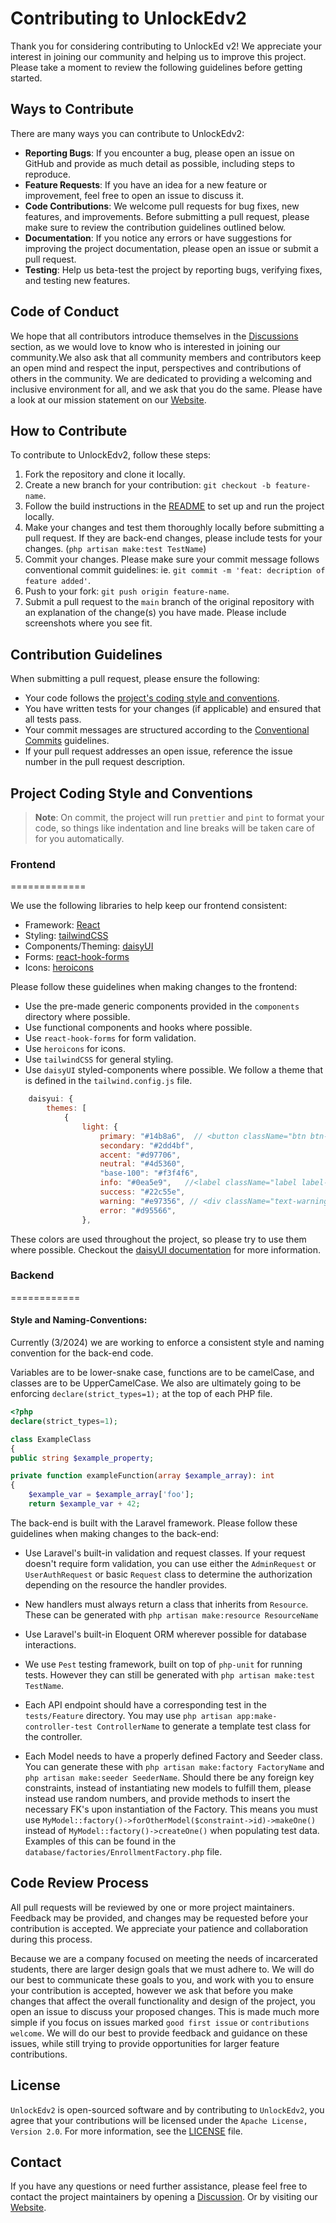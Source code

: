 # Contributing to UnlockEdv2

Thank you for considering contributing to UnlockEd v2! We appreciate your interest in joining our community and helping us to improve this project. Please take a moment to review the following guidelines before getting started.

## Ways to Contribute

There are many ways you can contribute to UnlockEdv2:

-   **Reporting Bugs**: If you encounter a bug, please open an issue on GitHub and provide as much detail as possible, including steps to reproduce.
-   **Feature Requests**: If you have an idea for a new feature or improvement, feel free to open an issue to discuss it.
-   **Code Contributions**: We welcome pull requests for bug fixes, new features, and improvements. Before submitting a pull request, please make sure to review the contribution guidelines outlined below.
-   **Documentation**: If you notice any errors or have suggestions for improving the project documentation, please open an issue or submit a pull request.
-   **Testing**: Help us beta-test the project by reporting bugs, verifying fixes, and testing new features.

## Code of Conduct

We hope that all contributors introduce themselves in the [Discussions](https://github.com/UnlockedLabs/UnlockEdv2/discussions) section, as we would love to know who is interested in joining our community.We also ask that all community members and contributors keep an open mind and respect the input, perspectives and contributions of others in the community. We are dedicated to providing a welcoming and inclusive environment for all, and we ask that you do the same. Please have a look at our mission statement on our [Website](https://www.unlockedlabs.org/mission).

## How to Contribute

To contribute to UnlockEdv2, follow these steps:

1. Fork the repository and clone it locally.
2. Create a new branch for your contribution: `git checkout -b feature-name`.
3. Follow the build instructions in the [README](./README.md) to set up and run the project locally.
4. Make your changes and test them thoroughly locally before submitting a pull request. If they are back-end changes, please include tests for your changes. (`php artisan make:test TestName`)
5. Commit your changes. Please make sure your commit message follows conventional commit guidelines: ie. `git commit -m 'feat: decription of feature added'`.
6. Push to your fork: `git push origin feature-name`.
7. Submit a pull request to the `main` branch of the original repository with an explanation of the change(s) you have made. Please include screenshots where you see fit.

## Contribution Guidelines

When submitting a pull request, please ensure the following:

-   Your code follows the [project's coding style and conventions](#project-coding-style-and-conventions).
-   You have written tests for your changes (if applicable) and ensured that all tests pass.
-   Your commit messages are structured according to the [Conventional Commits](https://www.conventionalcommits.org/en/v1.0.0/) guidelines.
-   If your pull request addresses an open issue, reference the issue number in the pull request description.

## Project Coding Style and Conventions

> **Note**: On commit, the project will run `prettier` and `pint` to format your code, so things like indentation and line breaks will be taken care of for you automatically.

### Frontend

=============

We use the following libraries to help keep our frontend consistent:

-   Framework: [React](https://react.dev/blog/2023/03/16/introducing-react-dev)
-   Styling: [tailwindCSS](https://tailwindcss.com/)
-   Components/Theming: [daisyUI](https://daisyui.com/)
-   Forms: [react-hook-forms](https://react-hook-form.com/)
-   Icons: [heroicons](https://heroicons.com/)

Please follow these guidelines when making changes to the frontend:

-   Use the pre-made generic components provided in the `components` directory where possible.
-   Use functional components and hooks where possible.
-   Use `react-hook-forms` for form validation.
-   Use `heroicons` for icons.
-   Use `tailwindCSS` for general styling.
-   Use `daisyUI` styled-components where possible. We follow a theme that is defined in the `tailwind.config.js` file.

```js
    daisyui: {
        themes: [
            {
                light: {
                    primary: "#14b8a6",  // <button className="btn btn-primary">
                    secondary: "#2dd4bf",
                    accent: "#d97706",
                    neutral: "#4d5360",
                    "base-100": "#f3f4f6",
                    info: "#0ea5e9",   //<label className="label label-info">
                    success: "#22c55e",
                    warning: "#e97356", // <div className="text-warning text-lg">
                    error: "#d95566",
                },
```

These colors are used throughout the project, so please try to use them where possible.
Checkout the [daisyUI documentation](https://daisyui.com/docs) for more information.

### Backend

============

#### Style and Naming-Conventions:

Currently (3/2024) we are working to enforce a consistent style and naming convention for the back-end code.

Variables are to be lower-snake case, functions are to be camelCase, and classes are to be UpperCamelCase.
We also are ultimately going to be enforcing `declare(strict_types=1);` at the top of each PHP file.

```php
<?php
declare(strict_types=1);

class ExampleClass
{
public string $example_property;

private function exampleFunction(array $example_array): int
{
    $example_var = $example_array['foo'];
    return $example_var + 42;
```

The back-end is built with the Laravel framework. Please follow these guidelines when making changes to the back-end:

-   Use Laravel's built-in validation and request classes. If your request doesn't require form validation, you can use either the `AdminRequest` or `UserAuthRequest`
    or basic `Request` class to determine the authorization depending on the resource the handler provides.

-   New handlers must always return a class that inherits from `Resource`. These can be generated with `php artisan make:resource ResourceName`

-   Use Laravel's built-in Eloquent ORM wherever possible for database interactions.

-   We use `Pest` testing framework, built on top of `php-unit` for running tests. However they can still be generated with `php artisan make:test TestName`.

-   Each API endpoint should have a corresponding test in the `tests/Feature` directory. You may use `php artisan app:make-controller-test ControllerName` to generate
    a template test class for the controller.

-   Each Model needs to have a properly defined Factory and Seeder class. You can generate these with `php artisan make:factory FactoryName` and `php artisan make:seeder SeederName`.
    Should there be any foreign key constraints, instead of instantiating new models to fulfill them, please instead use random numbers, and provide methods to insert the necessary
    FK's upon instantiation of the Factory. This means you must use `MyModel::factory()->forOtherModel($constraint->id)->makeOne()` instead of `MyModel::factory()->createOne()` when
    populating test data. Examples of this can be found in the `database/factories/EnrollmentFactory.php` file.

## Code Review Process

All pull requests will be reviewed by one or more project maintainers. Feedback may be provided, and changes may be requested before your contribution is accepted. We appreciate your patience and collaboration during this process.

Because we are a company focused on meeting the needs of incarcerated students, there are larger design goals that we must adhere to. We will do our best to communicate these goals to you, and work with you to ensure your contribution is accepted, however we ask that before you make changes that affect the overall functionality and design of the project, you open an issue to discuss your proposed changes.
This is made much more simple if you focus on issues marked `good first issue` or `contributions welcome`. We will do our best to provide feedback and guidance on these issues, while still trying to provide opportunities for larger feature contributions.

## License

`UnlockEdv2` is open-sourced software and by contributing to `UnlockEdv2`, you agree that your contributions will be licensed under the `Apache License, Version 2.0`. For more information, see the [LICENSE](./LICENSE) file.

## Contact

If you have any questions or need further assistance, please feel free to contact the project maintainers by opening a [Discussion](https://github.com/UnlockedLabs/UnlockEdv2/discussions). Or by visiting our [Website](https://www.unlockedlabs.org/contact).
